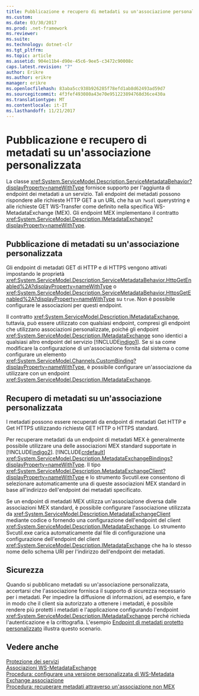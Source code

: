 ```yaml
---
title: Pubblicazione e recupero di metadati su un'associazione personalizzata
ms.custom: 
ms.date: 03/30/2017
ms.prod: .net-framework
ms.reviewer: 
ms.suite: 
ms.technology: dotnet-clr
ms.tgt_pltfrm: 
ms.topic: article
ms.assetid: 904e11b4-d90e-45c6-9ee5-c3472c90008c
caps.latest.revision: "7"
author: Erikre
ms.author: erikre
manager: erikre
ms.openlocfilehash: 83aba5cc938b926285f78efd1ab8d62493ad59d7
ms.sourcegitcommit: 4f3fef493080a43e70e951223894768d36ce430a
ms.translationtype: MT
ms.contentlocale: it-IT
ms.lasthandoff: 11/21/2017
---
```

# <a name="publishing-and-retrieving-metadata-over-a-custom-binding"></a>Pubblicazione e recupero di metadati su un'associazione personalizzata
La classe <xref:System.ServiceModel.Description.ServiceMetadataBehavior?displayProperty=nameWithType> fornisce supporto per l'aggiunta di endpoint dei metadati a un servizio. Tali endpoint dei metadati possono rispondere alle richieste HTTP GET a un URL che ha un `?wsdl` querystring e alle richieste GET WS-Transfer come definito nella specifica WS-MetadataExchange (MEX). Gli endpoint MEX implementano il contratto <xref:System.ServiceModel.Description.IMetadataExchange?displayProperty=nameWithType>.  
  
## <a name="publishing-metadata-over-a-custom-binding"></a>Pubblicazione di metadati su un'associazione personalizzata  
 Gli endpoint di metadati GET di HTTP e di HTTPS vengono attivati impostando le proprietà <xref:System.ServiceModel.Description.ServiceMetadataBehavior.HttpGetEnabled%2A?displayProperty=nameWithType> o <xref:System.ServiceModel.Description.ServiceMetadataBehavior.HttpsGetEnabled%2A?displayProperty=nameWithType> su `true`. Non è possibile configurare le associazioni per questi endpoint.  
  
 Il contratto <xref:System.ServiceModel.Description.IMetadataExchange>, tuttavia, può essere utilizzato con qualsiasi endpoint, compresi gli endpoint che utilizzano associazioni personalizzate, poiché gli endpoint <xref:System.ServiceModel.Description.IMetadataExchange> sono identici a qualsiasi altro endpoint del servizio [!INCLUDE[indigo1](../../../../includes/indigo1-md.md)]. Se si sa come modificare la configurazione di un'associazione fornita dal sistema o come configurare un elemento <xref:System.ServiceModel.Channels.CustomBinding?displayProperty=nameWithType>, è possibile configurare un'associazione da utilizzare con un endpoint <xref:System.ServiceModel.Description.IMetadataExchange>.  
  
## <a name="retrieving-metadata-over-a-custom-binding"></a>Recupero di metadati su un'associazione personalizzata  
 I metadati possono essere recuperati da endpoint di metadati Get HTTP e Get HTTPS utilizzando richieste GET HTTP o HTTPS standard.  
  
 Per recuperare metadati da un endpoint di metadati MEX è generalmente possibile utilizzare una delle associazioni MEX standard supportate in [!INCLUDE[indigo2](../../../../includes/indigo2-md.md)]. [!INCLUDE[crdefault](../../../../includes/crdefault-md.md)] <xref:System.ServiceModel.Description.MetadataExchangeBindings?displayProperty=nameWithType>. Il tipo <xref:System.ServiceModel.Description.MetadataExchangeClient?displayProperty=nameWithType> e lo strumento Svcutil.exe consentono di selezionare automaticamente una di queste associazioni MEX standard in base all'indirizzo dell'endpoint dei metadati specificato.  
  
 Se un endpoint di metadati MEX utilizza un'associazione diversa dalle associazioni MEX standard, è possibile configurare l'associazione utilizzata da <xref:System.ServiceModel.Description.MetadataExchangeClient> mediante codice o fornendo una configurazione dell'endpoint del client <xref:System.ServiceModel.Description.IMetadataExchange>. Lo strumento Svcutil.exe carica automaticamente dal file di configurazione una configurazione dell'endpoint del client <xref:System.ServiceModel.Description.IMetadataExchange> che ha lo stesso nome dello schema URI per l'indirizzo dell'endpoint dei metadati.  
  
## <a name="security"></a>Sicurezza  
 Quando si pubblicano metadati su un'associazione personalizzata, accertarsi che l'associazione fornisca il supporto di sicurezza necessario per i metadati. Per impedire la diffusione di informazioni, ad esempio, e fare in modo che il client sia autorizzato a ottenere i metadati, è possibile rendere più protetti i metadati e l'applicazione configurando l'endpoint <xref:System.ServiceModel.Description.IMetadataExchange> perché richieda l'autenticazione e la crittografia. L'esempio [Endpoint di metadati protetto personalizzato](../../../../docs/framework/wcf/samples/custom-secure-metadata-endpoint.md) illustra questo scenario.  
  
## <a name="see-also"></a>Vedere anche  
 [Protezione dei servizi](../../../../docs/framework/wcf/securing-services.md)  
 [Associazioni WS-MetadataExchange](../../../../docs/framework/wcf/extending/ws-metadataexchange-bindings.md)  
 [Procedura: configurare una versione personalizzata di WS-Metadata Exchange associazione](../../../../docs/framework/wcf/extending/how-to-configure-a-custom-ws-metadata-exchange-binding.md)  
 [Procedura: recuperare metadati attraverso un'associazione non MEX](../../../../docs/framework/wcf/extending/how-to-retrieve-metadata-over-a-non-mex-binding.md)
